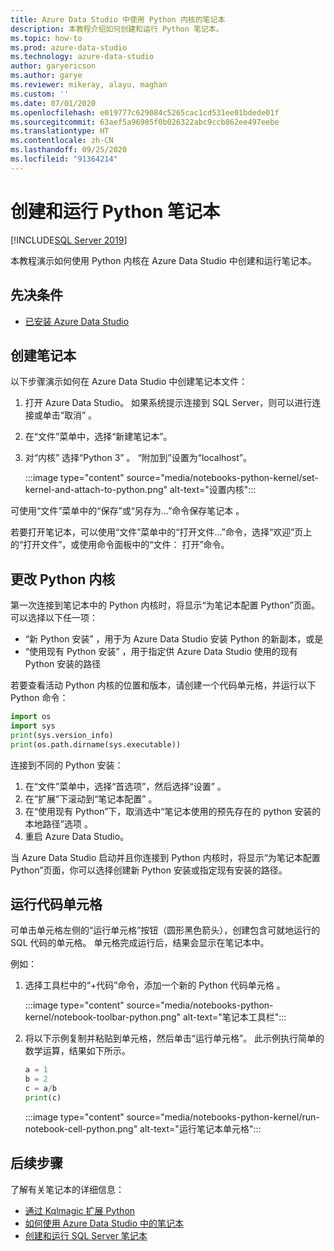 ```yaml
---
title: Azure Data Studio 中使用 Python 内核的笔记本
description: 本教程介绍如何创建和运行 Python 笔记本。
ms.topic: how-to
ms.prod: azure-data-studio
ms.technology: azure-data-studio
author: garyericson
ms.author: garye
ms.reviewer: mikeray, alayu, maghan
ms.custom: ''
ms.date: 07/01/2020
ms.openlocfilehash: e019777c629084c5265cac1cd531ee01bdede01f
ms.sourcegitcommit: 63aef5a96905f0b026322abc9ccb862ee497eebe
ms.translationtype: HT
ms.contentlocale: zh-CN
ms.lasthandoff: 09/25/2020
ms.locfileid: "91364214"
---
```

# <a name="create-and-run-a-python-notebook"></a>创建和运行 Python 笔记本

[!INCLUDE[SQL Server 2019](../../includes/applies-to-version/sqlserver2019.md)]

本教程演示如何使用 Python 内核在 Azure Data Studio 中创建和运行笔记本。

## <a name="prerequisites"></a>先决条件

- [已安装 Azure Data Studio](../download-azure-data-studio.md)

## <a name="create-a-notebook"></a>创建笔记本

以下步骤演示如何在 Azure Data Studio 中创建笔记本文件：

1. 打开 Azure Data Studio。 如果系统提示连接到 SQL Server，则可以进行连接或单击“取消”  。

1. 在“文件”菜单中，选择“新建笔记本”。

1. 对“内核”  选择“Python 3”  。 “附加到”设置为“localhost”。

   :::image type="content" source="media/notebooks-python-kernel/set-kernel-and-attach-to-python.png" alt-text="设置内核":::

可使用“文件”菜单中的“保存”或“另存为…”命令保存笔记本  。

若要打开笔记本，可以使用“文件”菜单中的“打开文件…”命令，选择“欢迎”页上的“打开文件”，或使用命令面板中的“文件：    打开”命令。

## <a name="change-the-python-kernel"></a>更改 Python 内核

第一次连接到笔记本中的 Python 内核时，将显示“为笔记本配置 Python”页面。 可以选择以下任一项：

- “新 Python 安装”  ，用于为 Azure Data Studio 安装 Python 的新副本，或是
- “使用现有 Python 安装”  ，用于指定供 Azure Data Studio 使用的现有 Python 安装的路径

若要查看活动 Python 内核的位置和版本，请创建一个代码单元格，并运行以下 Python 命令：

```python
import os
import sys
print(sys.version_info)
print(os.path.dirname(sys.executable))
```

连接到不同的 Python 安装：

1. 在“文件”菜单中，选择“首选项”，然后选择“设置”    。
1. 在“扩展”下滚动到“笔记本配置”   。
1. 在“使用现有 Python”下，取消选中“笔记本使用的预先存在的 python 安装的本地路径”选项  。
1. 重启 Azure Data Studio。

当 Azure Data Studio 启动并且你连接到 Python 内核时，将显示“为笔记本配置 Python”页面，你可以选择创建新 Python 安装或指定现有安装的路径。

## <a name="run-a-code-cell"></a>运行代码单元格

可单击单元格左侧的“运行单元格”按钮（圆形黑色箭头），创建包含可就地运行的 SQL 代码的单元格。 单元格完成运行后，结果会显示在笔记本中。

例如：

1. 选择工具栏中的“+代码”命令，添加一个新的 Python 代码单元格  。

   :::image type="content" source="media/notebooks-python-kernel/notebook-toolbar-python.png" alt-text="笔记本工具栏":::

1. 将以下示例复制并粘贴到单元格，然后单击“运行单元格”。 此示例执行简单的数学运算，结果如下所示。

   ```python
   a = 1
   b = 2
   c = a/b
   print(c)
   ```

   :::image type="content" source="media/notebooks-python-kernel/run-notebook-cell-python.png" alt-text="运行笔记本单元格":::

## <a name="next-steps"></a>后续步骤

了解有关笔记本的详细信息：

- [通过 Kqlmagic 扩展 Python](./notebooks-kqlmagic.md)
- [如何使用 Azure Data Studio 中的笔记本](./notebooks-guidance.md)
- [创建和运行 SQL Server 笔记本](./notebooks-sql-kernel.md)
